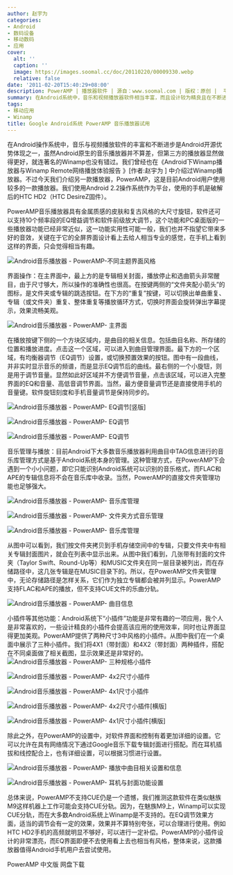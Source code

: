```yaml
---
author: 赵宇为
categories:
- Android
- 数码设备
- 移动数码
- 应用
cover:
  alt: ''
  caption: ''
  image: https://images.soomal.cc/doc/20110220/00009330.webp
  relative: false
date: '2011-02-20T15:40:29+08:00'
description: PowerAMP | 播放器软件 | 源自：www.soomal.com | 版权：原创 |  平均/总评分：08.67/78
summary: 在Android系统中，音乐和视频播放器软件相当丰富，而且设计较为精良且在不断进步。其中，PowerAMP是音乐播放器中较为流行的一款，它有不错的界面和小插件设计，支持FLAC、APE、WMA解码，支持音乐库管理。其实，最为引人注目的是，它10段EQ推子界面和大尺寸旋钮的音量调节界面，功能上其实并不出众，但这样界面出现在手机上，显得非常有趣……
tags:
- 移动应用
- Winamp
title: Google Android系统 PowerAMP 音乐播放器试用
---
```


在Android操作系统中，音乐与视频播放软件的丰富和不断进步是Android开源优势体现之一，虽然Android原生的音乐播放器并不算差，但第三方的播放器显然做得更好，就连著名的Winamp也没有错过。我们曾经也在《Android下Winamp播放器与Winamp Remote网络播放体验报告 》[作者:赵宇为 ]
中介绍过Winamp播放器。不过今天我们介绍另一款播放器，PowerAMP，这是目前Android用户使用较多的一款播放器。我们使用Android 2.2操作系统作为平台，使用的手机是破解后的HTC HD2（HTC DesireZ固件）。

PowerAMP音乐播放器具有金属质感的皮肤和复古风格的大尺寸旋钮，软件还可以支持10个频率段的EQ增益调节和软件前级放大调节，这个功能和PC桌面版的一些播放器功能已经非常近似，这一功能实用性可能一般，我们也并不指望它带来多好的音效，关键在于它的全屏界面设计看上去给人相当专业的感觉，在手机上看到这样的界面，只会觉得相当有趣。

![Android音乐播放器 - PowerAMP-不同主题界面风格](https://images.soomal.cc/doc/20110220/00009324.webp)




界面操作：在主界面中，最上方的是专辑相关封面，播放停止和选曲箭头非常醒目，由于尺寸够大，所以操作的准确性也很高。在按键两侧的“文件夹配小箭头”的图标，是文件夹或专辑的跳选按钮。在下方的“重复”按键，可以切换出单曲重复、专辑（或文件夹）重复、整体重复等播放循环方式，切换时界面会旋转弹出字幕提示，效果流畅美观。

![Android音乐播放器 - PowerAMP- 主界面](https://images.soomal.cc/doc/20110220/00009326.webp)




在播放按键下侧的一个方块区域内，是曲目的相关信息。包括曲目名称、所存储的位置和播放进度。点击这一个区域，可以进入到曲目管理界面。最下方的一个区域，有均衡器调节（EQ调节）设置，或切换预置效果的按钮。图中有一段曲线，并非实时显示音乐的频谱，而是显示EQ调节后的曲线。最右侧的一个小旋钮，则是用于调节音量。显然如此好区域并不方便调节音量，点击该区域，可以进入完整界面的EQ和音量、高低音调节界面。当然，最方便音量调节还是直接使用手机的音量键。软件旋钮刻度和手机音量调节是保持同步的。

![Android音乐播放器 - PowerAMP- EQ调节[竖版]](https://images.soomal.cc/doc/20110220/00009338.webp)




![Android音乐播放器 - PowerAMP- EQ调节](https://images.soomal.cc/doc/20110220/00009336.webp)




![Android音乐播放器 - PowerAMP- EQ调节](https://images.soomal.cc/doc/20110220/00009335.webp)




音乐管理与播放：目前Android下大多数音乐播放器利用曲目中TAG信息进行的音乐库管理方式是基于Android系统本身的管理。这种管理方式，在PowerAMP下会遇到一个小小问题，即它只能识别Android系统可以识别的音乐格式，而FLAC和APE的专辑信息将不会在音乐库中收录。当然，PowerAMP的直接文件夹管理功能也足够强大。

![Android音乐播放器 - PowerAMP- 音乐库管理](https://images.soomal.cc/doc/20110220/00009334.webp)




![Android音乐播放器 - PowerAMP- 文件夹方式音乐管理](https://images.soomal.cc/doc/20110220/00009332.webp)




![Android音乐播放器 - PowerAMP- 音乐库管理](https://images.soomal.cc/doc/20110220/00009333.webp)




从图中可以看到，我们按文件夹拷贝到手机存储空间中的专辑，只要文件夹中有相关专辑封面图片，就会在列表中显示出来。从图中我们看到，几张带有封面的文件夹（Taylor Swift、Round-Up等）和MUSIC文件夹在同一层目录被列出，而在存储路径中，这几张专辑是在MUSIC目录下的。所以，在PowerAMP文件夹管理中，无论存储路径是怎样关系，它们作为独立专辑都会被并列显示。PowerAMP支持FLAC和APE的播放，但不支持CUE文件的乐曲分轨。

![Android音乐播放器 - PowerAMP- 曲目信息](https://images.soomal.cc/doc/20110220/00009339.webp)




小插件等其他功能：Android系统下“小插件”功能是非常有趣的一项应用，我个人是非常喜欢的，一些设计精良的小插件会提高该应用的使用效率，同时也让界面显得更加美观。PowerAMP提供了两种尺寸3中风格的小插件。从图中我们在一个桌面中展示了三种小插件。我们将4X1（带封面）和4X2（带封面）两种插件，搭配在不同桌面做了相关截图，显示效果还是非常好的。
![Android音乐播放器 - PowerAMP- 三种规格小插件](https://images.soomal.cc/doc/20110220/00009331.webp)




![Android音乐播放器 - PowerAMP- 4x2尺寸小插件](https://images.soomal.cc/doc/20110220/00009327.webp)




![Android音乐播放器 - PowerAMP- 4x1尺寸小插件](https://images.soomal.cc/doc/20110220/00009328.webp)




![Android音乐播放器 - PowerAMP- 4x2尺寸小插件[横版]](https://images.soomal.cc/doc/20110220/00009330.webp)




![Android音乐播放器 - PowerAMP- 4x1尺寸小插件[横版]](https://images.soomal.cc/doc/20110220/00009329.webp)




除此之外，在PowerAMP的设置中，对软件界面和控制有着更加详细的设置。它可以允许在具有网络情况下通过Google音乐下载专辑封面进行搭配。而在耳机插拔和线控配合上，也有详细设置，可以根据习惯进行设置。

![Android音乐播放器 - PowerAMP- 播放中曲目相关设置和信息](https://images.soomal.cc/doc/20110220/00009337.webp)




![Android音乐播放器 - PowerAMP- 耳机与封面功能设置](https://images.soomal.cc/doc/20110220/00009325.webp)




总体来说，PowerAMP不支持CUE仍是一个遗憾，我们推测这款软件在类似魅族M9这样机器上工作可能会支持CUE分轨。因为，在魅族M9上，Winamp可以实现CUE分轨，而在大多数Android系统上Winamp是不支持的。在EQ调节效果方面，适当的调节会有一定的效果，效果并不算特别夸张，可以合理进行使用。例如HTC HD2手机的高频就明显不够好，可以进行一定补偿。PowerAMP的小插件设计的非常漂亮，而EQ界面即便不去使用看上去也相当有风格，整体来说，这款播放器值得Android手机用户去尝试使用。

PowerAMP 中文版 网盘下载